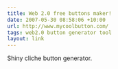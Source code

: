 ```yaml
---
title: Web 2.0 free buttons maker!
date: 2007-05-30 08:58:06 +10:00
url: http://www.mycoolbutton.com/
tags: web2.0 button generator tool
layout: link
---
```

Shiny cliche button generator.
